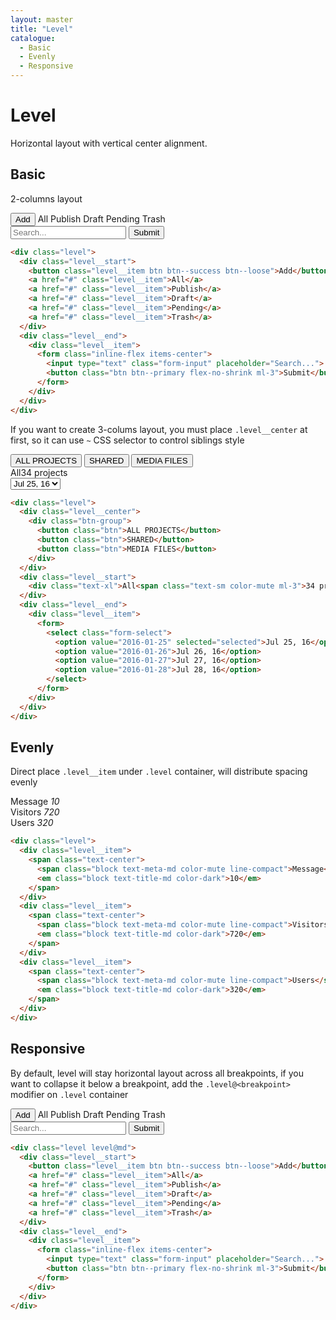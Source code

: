 ```yaml
---
layout: master
title: "Level"
catalogue:
  - Basic
  - Evenly
  - Responsive
---
```


# Level
Horizontal layout with vertical center alignment.

## Basic

2-columns layout

<div class="level mb-6">
  <div class="level__start">
    <button class="level__item btn btn--success btn--loose">Add</button>
    <a role="button" class="level__item">All</a>
    <a role="button" class="level__item">Publish</a>
    <a role="button" class="level__item">Draft</a>
    <a role="button" class="level__item">Pending</a>
    <a role="button" class="level__item">Trash</a>
  </div>
  <div class="level__end">
    <div class="level__item">
      <form class="inline-flex items-center">
        <input type="text" class="form-input" placeholder="Search...">
        <button type="button" class="btn btn--primary flex-no-shrink ml-3">Submit</button>
      </form>
    </div>
  </div>
</div>

```html
<div class="level">
  <div class="level__start">
    <button class="level__item btn btn--success btn--loose">Add</button>
    <a href="#" class="level__item">All</a>
    <a href="#" class="level__item">Publish</a>
    <a href="#" class="level__item">Draft</a>
    <a href="#" class="level__item">Pending</a>
    <a href="#" class="level__item">Trash</a>
  </div>
  <div class="level__end">
    <div class="level__item">
      <form class="inline-flex items-center">
        <input type="text" class="form-input" placeholder="Search...">
        <button class="btn btn--primary flex-no-shrink ml-3">Submit</button>
      </form>
    </div>
  </div>
</div>
```

If you want to create 3-colums layout, you must place `.level__center` at first, so it can use `~` CSS selector to control siblings style

<div class="level mb-6">
  <div class="level__center">
    <div class="btn-group">
      <button class="btn">ALL PROJECTS</button>
      <button class="btn">SHARED</button>
      <button class="btn">MEDIA FILES</button>
    </div>
  </div>
  <div class="level__start">
    <div class="text-xl">All<span class="text-sm color-mute ml-3">34 projects</span></div>
  </div>
  <div class="level__end">
    <div class="level__item">
      <form>
        <select class="form-select">
          <option value="2016-01-25" selected="selected">Jul 25, 16</option>
          <option value="2016-01-26">Jul 26, 16</option>
          <option value="2016-01-27">Jul 27, 16</option>
          <option value="2016-01-28">Jul 28, 16</option>
        </select>
      </form>
    </div>
  </div>
</div>

```html
<div class="level">
  <div class="level__center">
    <div class="btn-group">
      <button class="btn">ALL PROJECTS</button>
      <button class="btn">SHARED</button>
      <button class="btn">MEDIA FILES</button>
    </div>
  </div>
  <div class="level__start">
    <div class="text-xl">All<span class="text-sm color-mute ml-3">34 projects</span></div>
  </div>
  <div class="level__end">
    <div class="level__item">
      <form>
        <select class="form-select">
          <option value="2016-01-25" selected="selected">Jul 25, 16</option>
          <option value="2016-01-26">Jul 26, 16</option>
          <option value="2016-01-27">Jul 27, 16</option>
          <option value="2016-01-28">Jul 28, 16</option>
        </select>
      </form>
    </div>
  </div>
</div>
```

## Evenly

Direct place `.level__item` under `.level` container, will distribute spacing evenly

<div class="level mb-6">
  <div class="level__item">
    <span class="text-center">
      <span class="block text-meta-md color-mute line-compact">Message</span>
      <em class="block text-title-md color-dark">10</em>
    </span>
  </div>
  <div class="level__item">
    <span class="text-center">
      <span class="block text-meta-md color-mute line-compact">Visitors</span>
      <em class="block text-title-md color-dark">720</em>
    </span>
  </div>
  <div class="level__item">
    <span class="text-center">
      <span class="block text-meta-md color-mute line-compact">Users</span>
      <em class="block text-title-md color-dark">320</em>
    </span>
  </div>
</div>

```html
<div class="level">
  <div class="level__item">
    <span class="text-center">
      <span class="block text-meta-md color-mute line-compact">Message</span>
      <em class="block text-title-md color-dark">10</em>
    </span>
  </div>
  <div class="level__item">
    <span class="text-center">
      <span class="block text-meta-md color-mute line-compact">Visitors</span>
      <em class="block text-title-md color-dark">720</em>
    </span>
  </div>
  <div class="level__item">
    <span class="text-center">
      <span class="block text-meta-md color-mute line-compact">Users</span>
      <em class="block text-title-md color-dark">320</em>
    </span>
  </div>
</div>
```

## Responsive

By default, level will stay horizontal layout across all breakpoints, if you want to collapse it below a breakpoint, add the `.level@<breakpoint>` modifier on `.level` container

<div class="level level@md mb-6">
  <div class="level__start">
    <button class="level__item btn btn--success btn--loose">Add</button>
    <a role="button" class="level__item">All</a>
    <a role="button" class="level__item">Publish</a>
    <a role="button" class="level__item">Draft</a>
    <a role="button" class="level__item">Pending</a>
    <a role="button" class="level__item">Trash</a>
  </div>
  <div class="level__end">
    <div class="level__item">
      <form action="#" class="inline-flex items-center">
        <input type="text" class="form-input" placeholder="Search...">
        <button class="btn btn--primary flex-no-shrink ml-3">Submit</button>
      </form>
    </div>
  </div>
</div>

```html
<div class="level level@md">
  <div class="level__start">
    <button class="level__item btn btn--success btn--loose">Add</button>
    <a href="#" class="level__item">All</a>
    <a href="#" class="level__item">Publish</a>
    <a href="#" class="level__item">Draft</a>
    <a href="#" class="level__item">Pending</a>
    <a href="#" class="level__item">Trash</a>
  </div>
  <div class="level__end">
    <div class="level__item">
      <form class="inline-flex items-center">
        <input type="text" class="form-input" placeholder="Search...">
        <button class="btn btn--primary flex-no-shrink ml-3">Submit</button>
      </form>
    </div>
  </div>
</div>
```
